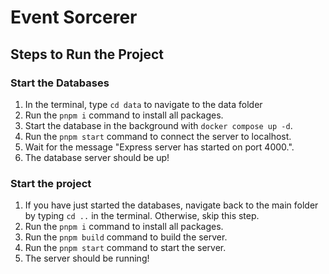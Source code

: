 # Event Sorcerer

## Steps to Run the Project

### Start the Databases

1. In the terminal, type `cd data` to navigate to the data folder
2. Run the `pnpm i` command to install all packages.
3. Start the database in the background with `docker compose up -d`.
4. Run the `pnpm start` command to connect the server to localhost.
5. Wait for the message "Express server has started on port 4000.".
6. The database server should be up!

### Start the project

1. If you have just started the databases, navigate back to the main folder by typing `cd ..` in the terminal.
   Otherwise, skip this step.
2. Run the `pnpm i` command to install all packages.
3. Run the `pnpm build` command to build the server.
4. Run the `pnpm start` command to start the server.
5. The server should be running!
